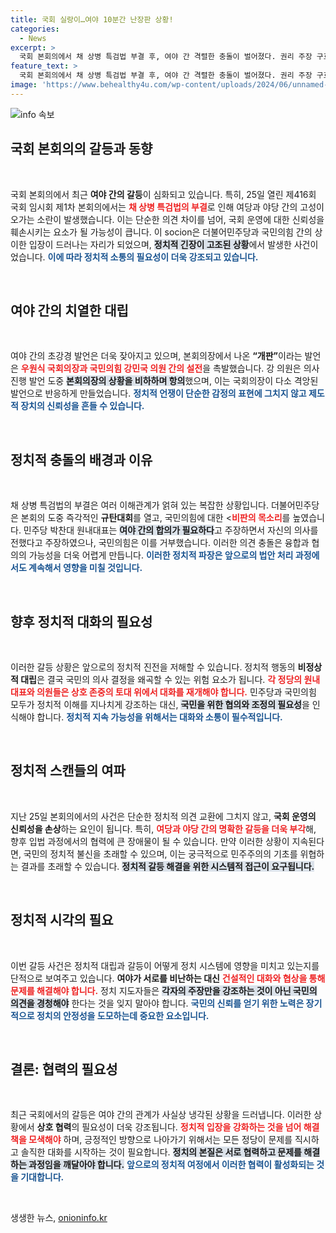 ```yaml
---
title: 국회 실랑이…여야 10분간 난장판 상황!
categories:
  - News
excerpt: >
  국회 본회의에서 채 상병 특검법 부결 후, 여야 간 격렬한 충돌이 벌어졌다. 권리 주장 구호와 강력한 항의 속, 민주당과 국민의힘 의원 간 설전이 오가며 긴장감이 감돌았다.
feature_text: >
  국회 본회의에서 채 상병 특검법 부결 후, 여야 간 격렬한 충돌이 벌어졌다. 권리 주장 구호와 강력한 항의 속, 민주당과 국민의힘 의원 간 설전이 오가며 긴장감이 감돌았다.
image: 'https://www.behealthy4u.com/wp-content/uploads/2024/06/unnamed-file.png'
---
```


<p><img src="https://www.behealthy4u.com/wp-content/uploads/2024/06/unnamed-file.png" alt="info 속보" /></p>

<h2 data-ke-size="size26">국회 본회의의 갈등과 동향</h2>

<p data-ke-size="size16">&nbsp;</p>

<p>국회 본회의에서 최근 <b>여야 간의 갈등</b>이 심화되고 있습니다. 특히, 25일 열린 제416회 국회 임시회 제1차 본회의에서는 <b><span style="color: #ee2323;">채 상병 특검법의 부결</span></b>로 인해 여당과 야당 간의 고성이 오가는 소란이 발생했습니다. 이는 단순한 의견 차이를 넘어, 국회 운영에 대한 신뢰성을 훼손시키는 요소가 될 가능성이 큽니다. 이 socion은 더불어민주당과 국민의힘 간의 상이한 입장이 드러나는 자리가 되었으며, <b><span style="background-color: #21538527;">정치적 긴장이 고조된 상황</span></b>에서 발생한 사건이었습니다. <b><span style="color: #1a5490;">이에 따라 정치적 소통의 필요성이 더욱 강조되고 있습니다.</span></b></p>

<p data-ke-size="size16">&nbsp;</p>

<h2 data-ke-size="size26">여야 간의 치열한 대립</h2>

<p data-ke-size="size16">&nbsp;</p>

<p>여야 간의 초강경 발언은 더욱 잦아지고 있으며, 본회의장에서 나온 <b>“개판”</b>이라는 발언은 <b><span style="color: #ee2323;">우원식 국회의장과 국민의힘 강민국 의원 간의 설전</span></b>을 촉발했습니다. 강 의원은 의사진행 발언 도중 <b><span style="background-color: #21538527;">본회의장의 상황을 비하하며 항의</span></b>했으며, 이는 국회의장이 다소 격앙된 발언으로 반응하게 만들었습니다. <b><span style="color: #1a5490;">정치적 언쟁이 단순한 감정의 표현에 그치지 않고 제도적 장치의 신뢰성을 흔들 수 있습니다.</span></b> </p>

<p data-ke-size="size16">&nbsp;</p>

<h2 data-ke-size="size26">정치적 충돌의 배경과 이유</h2>

<p data-ke-size="size16">&nbsp;</p>

<p>채 상병 특검법의 부결은 여러 이해관계가 얽혀 있는 복잡한 상황입니다. 더불어민주당은 본회의 도중 즉각적인 <b>규탄대회</b>를 열고, 국민의힘에 대한 &lt;<b><span style="color: #ee2323;">비판의 목소리</span></b>를 높였습니다. 민주당 박찬대 원내대표는 <b><span style="background-color: #21538527;">여야 간의 합의가 필요하다</span></b>고 주장하면서 자신의 의사를 전했다고 주장하였으나, 국민의힘은 이를 거부했습니다. 이러한 의견 충돌은 융합과 협의의 가능성을 더욱 어렵게 만듭니다. <b><span style="color: #1a5490;">이러한 정치적 파장은 앞으로의 법안 처리 과정에서도 계속해서 영향을 미칠 것입니다.</span></b></p>

<p data-ke-size="size16">&nbsp;</p>

<h2 data-ke-size="size26">향후 정치적 대화의 필요성</h2>

<p data-ke-size="size16">&nbsp;</p>

<p>이러한 갈등 상황은 앞으로의 정치적 진전을 저해할 수 있습니다. 정치적 행동의 <b>비정상적 대립</b>은 결국 국민의 의사 결정을 왜곡할 수 있는 위험 요소가 됩니다. <b><span style="color: #ee2323;">각 정당의 원내대표와 의원들은 상호 존중의 토대 위에서 대화를 재개해야 합니다.</span></b> 민주당과 국민의힘 모두가 정치적 이해를 지나치게 강조하는 대신, <b><span style="background-color: #21538527;">국민을 위한 협의와 조정의 필요성</span></b>을 인식해야 합니다. <b><span style="color: #1a5490;">정치적 지속 가능성을 위해서는 대화와 소통이 필수적입니다.</span></b> </p>

<p data-ke-size="size16">&nbsp;</p>

<h2 data-ke-size="size26">정치적 스캔들의 여파</h2>

<p data-ke-size="size16">&nbsp;</p>

<p>지난 25일 본회의에서의 사건은 단순한 정치적 의견 교환에 그치지 않고, <b>국회 운영의 신뢰성을 손상</b>하는 요인이 됩니다. 특히, <b><span style="color: #ee2323;">여당과 야당 간의 명확한 갈등을 더욱 부각</span></b>해, 향후 입법 과정에서의 협력에 큰 장애물이 될 수 있습니다. 만약 이러한 상황이 지속된다면, 국민의 정치적 불신을 초래할 수 있으며, 이는 궁극적으로 민주주의의 기초를 위협하는 결과를 초래할 수 있습니다. <b><span style="background-color: #21538527;">정치적 갈등 해결을 위한 시스템적 접근이 요구됩니다.</span></b> </p>

<p data-ke-size="size16">&nbsp;</p>

<h2 data-ke-size="size26">정치적 시각의 필요</h2>

<p data-ke-size="size16">&nbsp;</p>

<p>이번 갈등 사건은 정치적 대립과 갈등이 어떻게 정치 시스템에 영향을 미치고 있는지를 단적으로 보여주고 있습니다. <b>여야가 서로를 비난하는 대신</b> <b><span style="color: #ee2323;">건설적인 대화와 협상을 통해 문제를 해결해야 합니다.</span></b> 정치 지도자들은 <b><span style="background-color: #21538527;">각자의 주장만을 강조하는 것이 아닌 국민의 의견을 경청해야</span></b> 한다는 것을 잊지 말아야 합니다. <b><span style="color: #1a5490;">국민의 신뢰를 얻기 위한 노력은 장기적으로 정치의 안정성을 도모하는데 중요한 요소입니다.</span></b></p>

<p data-ke-size="size16">&nbsp;</p>

<h2 data-ke-size="size26">결론: 협력의 필요성</h2>

<p data-ke-size="size16">&nbsp;</p>

<p>최근 국회에서의 갈등은 여야 간의 관계가 사실상 냉각된 상황을 드러냅니다. 이러한 상황에서 <b>상호 협력</b>의 필요성이 더욱 강조됩니다. <b><span style="color: #ee2323;">정치적 입장을 강화하는 것을 넘어 해결책을 모색해야</span></b> 하며, 긍정적인 방향으로 나아가기 위해서는 모든 정당이 문제를 직시하고 솔직한 대화를 시작하는 것이 필요합니다. <b><span style="background-color: #21538527;">정치의 본질은 서로 협력하고 문제를 해결하는 과정임을 깨달아야 합니다.</span></b> <b><span style="color: #1a5490;">앞으로의 정치적 여정에서 이러한 협력이 활성화되는 것을 기대합니다.</span></b> </p>

<p data-ke-size="size16">&nbsp;</p>
생생한 뉴스, <a href="https://onioninfo.kr" rel="dofollow">onioninfo.kr</a>


